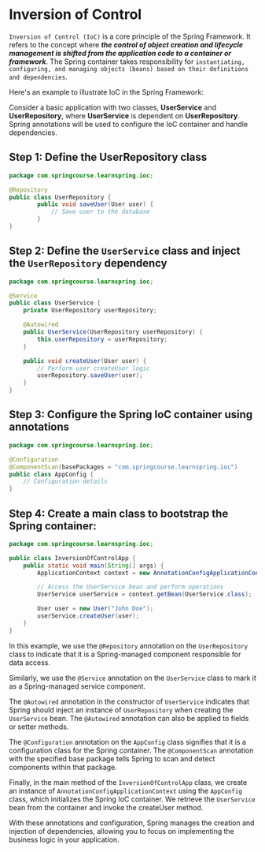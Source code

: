 # Inversion of Control

`Inversion of Control (IoC)` is a core principle of the Spring Framework. It refers to the concept where _**the control of object creation and lifecycle management is shifted from the application code to a container or framework**_. The Spring container takes responsibility for `instantiating, configuring, and managing objects (beans) based on their definitions and dependencies`.

Here's an example to illustrate IoC in the Spring Framework:

Consider a basic application with two classes, **UserService** and **UserRepository**, where **UserService** is dependent on **UserRepository**. Spring annotations will be used to configure the IoC container and handle dependencies.

## Step 1: Define the UserRepository class

```java
package com.springcourse.learnspring.ioc;

@Repository
public class UserRepository {
        public void saveUser(User user) {
            // Save user to the database
        }
}
```

## Step 2: Define the `UserService` class and inject the `UserRepository` dependency

```java
package com.springcourse.learnspring.ioc;

@Service
public class UserService {
    private UserRepository userRepository;

    @Autowired
    public UserService(UserRepository userRepository) {
        this.userRepository = userRepository;
    }

    public void createUser(User user) {
        // Perform user createUser logic
        userRepository.saveUser(user);
    }
}
```

## Step 3: Configure the Spring IoC container using annotations

```java
package com.springcourse.learnspring.ioc;

@Configuration
@ComponentScan(basePackages = "com.springcourse.learnspring.ioc")
public class AppConfig {
    // Configuration details
}

```

## Step 4: Create a main class to bootstrap the Spring container:

```java
package com.springcourse.learnspring.ioc;

public class InversionOfControlApp {
    public static void main(String[] args) {
        ApplicationContext context = new AnnotationConfigApplicationContext(AppConfig.class);

        // Access the UserService bean and perform operations
        UserService userService = context.getBean(UserService.class);

        User user = new User("John Doe");
        userService.createUser(user);
    }
}

```
In this example, we use the `@Repository` annotation on the `UserRepository` class to indicate that it is a Spring-managed component responsible for data access.

Similarly, we use the `@Service` annotation on the `UserService` class to mark it as a Spring-managed service component.

The `@Autowired` annotation in the constructor of `UserService` indicates that Spring should inject an instance of `UserRepository` when creating the `UserService` bean. The `@Autowired` annotation can also be applied to fields or setter methods.

The `@Configuration` annotation on the `AppConfig` class signifies that it is a configuration class for the Spring container. The `@ComponentScan` annotation with the specified base package tells Spring to scan and detect components within that package.

Finally, in the main method of the `InversionOfControlApp` class, we create an instance of `AnnotationConfigApplicationContext` using the `AppConfig` class, which initializes the Spring IoC container. We retrieve the `UserService` bean from the container and invoke the createUser method.

With these annotations and configuration, Spring manages the creation and injection of dependencies, allowing you to focus on implementing the business logic in your application.